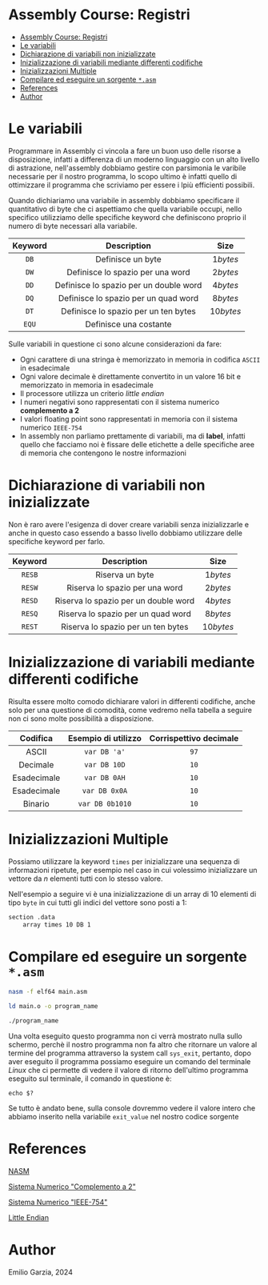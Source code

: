 # Assembly Course: Registri

- [Assembly Course: Registri](#assembly-course-registri)
- [Le variabili](#le-variabili)
- [Dichiarazione di variabili non inizializzate](#dichiarazione-di-variabili-non-inizializzate)
- [Inizializzazione di variabili mediante differenti codifiche](#inizializzazione-di-variabili-mediante-differenti-codifiche)
- [Inizializzazioni Multiple](#inizializzazioni-multiple)
- [Compilare ed eseguire un sorgente `*.asm`](#compilare-ed-eseguire-un-sorgente-asm)
- [References](#references)
- [Author](#author)

# Le variabili

Programmare in Assembly ci vincola a fare un buon uso delle risorse a disposizione, infatti a differenza di un moderno linguaggio con un alto livello di astrazione, nell'assembly dobbiamo gestire con parsimonia le varibile necessarie per il nostro programma, lo scopo ultimo è infatti quello di ottimizzare il programma che scriviamo per essere i lpiù efficienti possibili.

Quando dichiariamo una variabile in assembly dobbiamo specificare il quantitativo di byte che ci aspettiamo che quella variabile occupi, nello specifico utilizziamo delle specifiche keyword che definiscono proprio il numero di byte necessari alla variabile.

| Keyword | Description | Size |
|:-------:|:-----------:|:----:|
| `DB` | Definisce un byte | $1 bytes$ |
| `DW` | Definisce lo spazio per una word | $2 bytes$ |
| `DD` | Definisce lo spazio per un double word | $4 bytes$ |
| `DQ` | Definisce lo spazio per un quad word | $8 bytes$ |
| `DT` | Definisce lo spazio per un ten bytes | $10 bytes$ |
| `EQU` | Definisce una costante  |  |

Sulle variabili in questione ci sono alcune considerazioni da fare:

* Ogni carattere di una stringa è memorizzato in memoria in codifica `ASCII` in esadecimale
* Ogni valore decimale è direttamente convertito in un valore 16 bit e memorizzato in memoria in esadecimale
* Il processore utilizza un criterio *little endian*
* I numeri negativi sono rappresentati con il sistema numerico **complemento a 2**
* I valori floating point sono rappresentati in memoria con il sistema numerico `IEEE-754`
* In assembly non parliamo prettamente di variabili, ma di **label**, infatti quello che facciamo noi è fissare delle etichette a delle specifiche aree di memoria che contengono le nostre informazioni

# Dichiarazione di variabili non inizializzate

Non è raro avere l'esigenza di dover creare variabili senza inizializzarle e anche in questo caso essendo a basso livello dobbiamo utilizzare delle specifiche keyword per farlo.

| Keyword | Description | Size |
|:-------:|:-----------:|:----:|
| `RESB` | Riserva un byte | $1 bytes$ |
| `RESW` | Riserva lo spazio per una word | $2 bytes$ |
| `RESD` | Riserva lo spazio per un double word | $4 bytes$ |
| `RESQ` | Riserva lo spazio per un quad word | $8 bytes$ |
| `REST` | Riserva lo spazio per un ten bytes | $10 bytes$ |

# Inizializzazione di variabili mediante differenti codifiche

Risulta essere molto comodo dichiarare valori in differenti codifiche, anche solo per una questione di comodità, come vedremo nella tabella a seguire non ci sono molte possibilità a disposizione.

| Codifica | Esempio di utilizzo | Corrispettivo decimale |
|:-:|:-:|:-:| 
| ASCII | `var DB 'a'` | `97` |
| Decimale | `var DB 10D` | `10` |
| Esadecimale | `var DB 0AH` | `10` |
| Esadecimale | `var DB 0x0A` | `10` |
| Binario | `var DB 0b1010` | `10` |

# Inizializzazioni Multiple

Possiamo utilizzare la keyword `times` per inizializzare una sequenza di informazioni ripetute, per esempio nel caso in cui volessimo inizializzare un vettore da $n$ elementi tutti con lo stesso valore.

Nell'esempio a seguire vi è una inizializzazione di un array di $10$ elementi di tipo `byte` in cui tutti gli indici del vettore sono posti a $1$:

```bash
section .data
    array times 10 DB 1
```

# Compilare ed eseguire un sorgente `*.asm`

```bash
nasm -f elf64 main.asm
```

```bash
ld main.o -o program_name
```

```bash
./program_name
```

Una volta eseguito questo programma non ci verrà mostrato nulla sullo schermo, perchè il nostro programma non fa altro che ritornare un valore al termine del programma attraverso la system call `sys_exit`, pertanto, dopo aver eseguito il programma possiamo eseguire un comando del terminale *Linux* che ci permette di vedere il valore di ritorno dell'ultimo programma eseguito sul terminale, il comando in questione è:

```shell
echo $?
```

Se tutto è andato bene, sulla console dovremmo vedere il valore intero che abbiamo inserito nella variabile `exit_value` nel nostro codice sorgente

# References

[NASM](https://www.nasm.us/)

[Sistema Numerico "Complemento a 2"](https://it.wikipedia.org/wiki/Complemento_a_due)

[Sistema Numerico "IEEE-754"](https://it.wikipedia.org/wiki/IEEE_754)

[Little Endian](https://en.wikipedia.org/wiki/Endianness)

# Author

Emilio Garzia, 2024